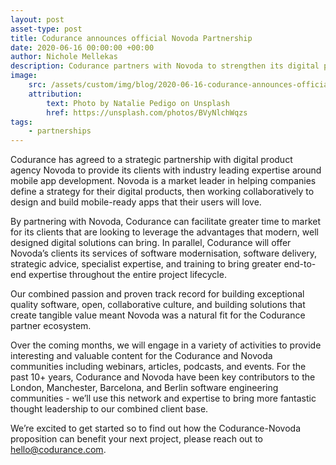 ```yaml
---
layout: post
asset-type: post
title: Codurance announces official Novoda Partnership
date: 2020-06-16 00:00:00 +00:00
author: Nichole Mellekas
description: Codurance partners with Novoda to strengthen its digital product offering
image:
    src: /assets/custom/img/blog/2020-06-16-codurance-announces-official-novoda-partnership/banner.jpg
    attribution: 
        text: Photo by Natalie Pedigo on Unsplash
        href: https://unsplash.com/photos/BVyNlchWqzs
tags:
    - partnerships
---
```


Codurance has agreed to a strategic partnership with digital product agency Novoda to provide its clients with industry leading expertise around mobile app development. Novoda is a market leader in helping companies define a strategy for their digital products, then working collaboratively to design and build mobile-ready apps that their users will love.
​

By partnering with Novoda, Codurance can facilitate greater time to market for its clients that are looking to leverage the advantages that modern, well designed digital solutions can bring. In parallel, Codurance will offer Novoda’s clients its services of software modernisation, software delivery, strategic advice, specialist expertise, and training to bring greater end-to-end expertise throughout the entire project lifecycle.
​

Our combined passion and proven track record for building exceptional quality software, open, collaborative culture, and building solutions that create tangible value meant Novoda was a natural fit for the Codurance partner ecosystem.
​

Over the coming months, we will engage in a variety of activities to provide interesting and valuable content for the Codurance and Novoda communities including webinars, articles, podcasts, and events. For the past 10+ years, Codurance and Novoda have been key contributors to the London, Manchester, Barcelona, and Berlin software engineering communities - we’ll use this network and expertise to bring more fantastic thought leadership to our combined client base.
​

We’re excited to get started so to find out how the Codurance-Novoda proposition can benefit your next project, please reach out to [hello@codurance.com](mailto:hello@codurance.com).